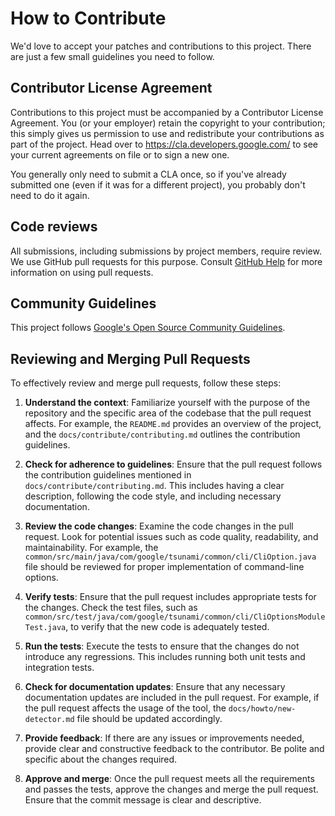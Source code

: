 # How to Contribute

We'd love to accept your patches and contributions to this project. There are
just a few small guidelines you need to follow.

## Contributor License Agreement

Contributions to this project must be accompanied by a Contributor License
Agreement. You (or your employer) retain the copyright to your contribution;
this simply gives us permission to use and redistribute your contributions as
part of the project. Head over to <https://cla.developers.google.com/> to see
your current agreements on file or to sign a new one.

You generally only need to submit a CLA once, so if you've already submitted one
(even if it was for a different project), you probably don't need to do it
again.

## Code reviews

All submissions, including submissions by project members, require review. We
use GitHub pull requests for this purpose. Consult
[GitHub Help](https://help.github.com/articles/about-pull-requests/) for more
information on using pull requests.

## Community Guidelines

This project follows
[Google's Open Source Community Guidelines](https://opensource.google/conduct/).

## Reviewing and Merging Pull Requests

To effectively review and merge pull requests, follow these steps:

1. **Understand the context**: Familiarize yourself with the purpose of the repository and the specific area of the codebase that the pull request affects. For example, the `README.md` provides an overview of the project, and the `docs/contribute/contributing.md` outlines the contribution guidelines.

2. **Check for adherence to guidelines**: Ensure that the pull request follows the contribution guidelines mentioned in `docs/contribute/contributing.md`. This includes having a clear description, following the code style, and including necessary documentation.

3. **Review the code changes**: Examine the code changes in the pull request. Look for potential issues such as code quality, readability, and maintainability. For example, the `common/src/main/java/com/google/tsunami/common/cli/CliOption.java` file should be reviewed for proper implementation of command-line options.

4. **Verify tests**: Ensure that the pull request includes appropriate tests for the changes. Check the test files, such as `common/src/test/java/com/google/tsunami/common/cli/CliOptionsModuleTest.java`, to verify that the new code is adequately tested.

5. **Run the tests**: Execute the tests to ensure that the changes do not introduce any regressions. This includes running both unit tests and integration tests.

6. **Check for documentation updates**: Ensure that any necessary documentation updates are included in the pull request. For example, if the pull request affects the usage of the tool, the `docs/howto/new-detector.md` file should be updated accordingly.

7. **Provide feedback**: If there are any issues or improvements needed, provide clear and constructive feedback to the contributor. Be polite and specific about the changes required.

8. **Approve and merge**: Once the pull request meets all the requirements and passes the tests, approve the changes and merge the pull request. Ensure that the commit message is clear and descriptive.
